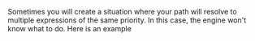 Sometimes you will create a situation where your path will resolve to multiple expressions of the same priority.  In this case, the engine won't know what to do.  Here is an example
